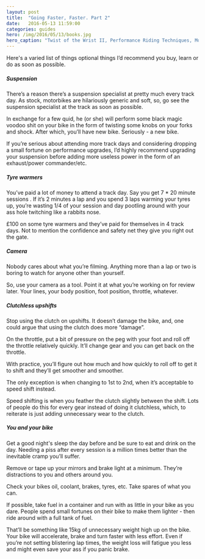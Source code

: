 ```yaml
---
layout: post
title:  "Going Faster, Faster. Part 2"
date:   2016-05-13 11:59:00
categories: guides
hero: /img/2016/05/13/books.jpg
hero_caption: "Twist of the Wrist II, Performance Riding Techniques, MotoVudu 2 & Circuit notes"
---
```


Here's a varied list of things optional things I’d recommend you buy, learn or do as soon as possible.

##### Suspension
There’s a reason there’s a suspension specialist at pretty much every track day. As stock, motorbikes are hilariously generic and soft, so, go see the suspension specialist at the track as soon as possible.

In exchange for a few quid, he (or she) will perform some black magic voodoo shit on your bike in the form of twisting some knobs on your forks and shock. After which, you’ll have new bike. Seriously - a new bike.

If you’re serious about attending more track days and considering dropping a small fortune on performance upgrades, I’d highly recommend upgrading your suspension before adding more useless power in the form of an exhaust/power commander/etc.

##### Tyre warmers
You’ve paid a lot of money to attend a track day. Say you get 7 * 20 minute sessions . If it’s 2 minutes a lap and you spend 3 laps warming your tyres up, you’re wasting 1/4 of your session and day pootling around with your ass hole twitching like a rabbits nose.

£100 on some tyre warmers and they’ve paid for themselves in 4 track days. Not to mention the confidence and safety net they give you right out the gate.

##### Camera
Nobody cares about what you’re filming. Anything more than a lap or two is boring to watch for anyone other than yourself.

So, use your camera as a tool. Point it at what you’re working on for review later. Your lines, your body position, foot position, throttle, whatever.

##### Clutchless upshifts
Stop using the clutch on upshifts. It doesn’t damage the bike, and, one could argue that using the clutch does more “damage”.

On the throttle, put a bit of pressure on the peg with your foot and roll off the throttle relatively quickly. It’ll change gear and you can get back on the throttle.

With practice, you’ll figure out how much and how quickly to roll off to get it to shift and they’ll get smoother and smoother.

The only exception is when changing to 1st to 2nd, when it’s acceptable to speed shift instead.

Speed shifting is when you feather the clutch slightly between the shift. Lots of people do this for every gear instead of doing it clutchless, which, to reiterate is just adding unnecessary wear to the clutch.

##### You and your bike
Get a good night's sleep the day before and be sure to eat and drink on the day. Needing a piss after every session is a million times better than the inevitable cramp you’ll suffer.

Remove or tape up your mirrors and brake light at a minimum. They’re distractions to you and others around you.

Check your bikes oil, coolant, brakes, tyres, etc. Take spares of what you can.

If possible, take fuel in a container and run with as little in your bike as you dare. People spend small fortunes on their bike to make them lighter - then ride around with a full tank of fuel.

That’ll be something like 15kg of unnecessary weight high up on the bike. Your bike will accelerate, brake and turn faster with less effort. Even if you’re not setting blistering lap times, the weight loss will fatigue you less and might even save your ass if you panic brake.
